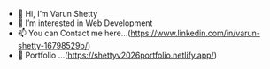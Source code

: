- 👋 Hi, I’m Varun Shetty
- 👀 I’m interested in Web Development
- 📫 You can Contact me  here...(https://www.linkedin.com/in/varun-shetty-16798529b/)
- 🔗 Portfolio ...(https://shettyv2026portfolio.netlify.app/)

<!---
shettyv985/shettyv985 is a ✨ special ✨ repository because its `README.md` (this file) appears on your GitHub profile.
You can click the Preview link to take a look at your changes.
--->
